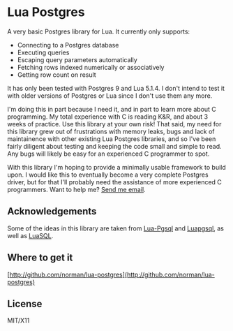 # Lua Postgres

A very basic Postgres library for Lua. It currently only supports:

* Connecting to a Postgres database
* Executing queries
* Escaping query parameters automatically
* Fetching rows indexed numerically or associatively
* Getting row count on result

It has only been tested with Postgres 9 and Lua 5.1.4. I don't intend to test it
with older versions of Postgres or Lua since I don't use them any more.

I'm doing this in part because I need it, and in part to learn more about C
programming. My total experience with C is reading K&R, and about 3 weeks of
practice. Use this library at your own risk! That said, my need for this library
grew out of frustrations with memory leaks, bugs and lack of maintainence with
other existing Lua Postgres libraries, and so I've been fairly diligent about
testing and keeping the code small and simple to read. Any bugs will likely be
easy for an experienced C programmer to spot.

With this library I'm hoping to provide a minimally usable framework to build
upon. I would like this to eventually become a very complete Postgres driver,
but for that I'll probably need the assistance of more experienced C
programmers. Want to help me? [Send me email](mailto:norman@njclarke.com).

## Acknowledgements

Some of the ideas in this library are taken from
[Lua-Pgsql](https://github.com/alacner/lua-pgsql) and
[Luapgsql](https://github.com/STPeters/luapgsql), as well as
[LuaSQL](http://github.com/keplerproject/luasql).

## Where to get it

[http://github.com/norman/lua-postgres](http://github.com/norman/lua-postgres)

## License

MIT/X11
